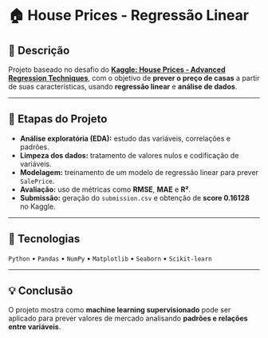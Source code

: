 # 🏠 House Prices - Regressão Linear

## 📘 Descrição
Projeto baseado no desafio do **[Kaggle: House Prices - Advanced Regression Techniques](https://www.kaggle.com/c/house-prices-advanced-regression-techniques)**, com o objetivo de **prever o preço de casas** a partir de suas características, usando **regressão linear** e **análise de dados**.

---

## 🧩 Etapas do Projeto
- **Análise exploratória (EDA):** estudo das variáveis, correlações e padrões.  
- **Limpeza dos dados:** tratamento de valores nulos e codificação de variáveis.  
- **Modelagem:** treinamento de um modelo de regressão linear para prever `SalePrice`.  
- **Avaliação:** uso de métricas como **RMSE**, **MAE** e **R²**.  
- **Submissão:** geração do `submission.csv` e obtenção de **score 0.16128** no Kaggle.

---

## 🧠 Tecnologias
`Python` • `Pandas` • `NumPy` • `Matplotlib` • `Seaborn` • `Scikit-learn`

---

## 💡 Conclusão
O projeto mostra como **machine learning supervisionado** pode ser aplicado para prever valores de mercado analisando **padrões e relações entre variáveis**.
